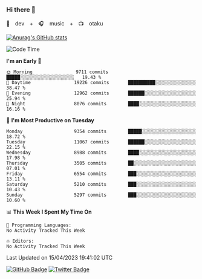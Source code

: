 ### Hi there 👋

🚀　dev　+　🎧　music　+　📺　otaku


[![Anurag's GitHub stats](https://github-readme-stats.vercel.app/api?username=koheitasaka&count_private=true&show_icons=true&theme=monokai)](https://github.com/koheitasaka/github-readme-stats)

<!--START_SECTION:waka-->
![Code Time](http://img.shields.io/badge/Code%20Time-1%2C161%20hrs%2023%20mins-blue)

**I'm an Early 🐤** 

```text
🌞 Morning                9711 commits        █████░░░░░░░░░░░░░░░░░░░░   19.43 % 
🌆 Daytime                19226 commits       ██████████░░░░░░░░░░░░░░░   38.47 % 
🌃 Evening                12962 commits       ██████░░░░░░░░░░░░░░░░░░░   25.94 % 
🌙 Night                  8076 commits        ████░░░░░░░░░░░░░░░░░░░░░   16.16 % 
```
📅 **I'm Most Productive on Tuesday** 

```text
Monday                   9354 commits        █████░░░░░░░░░░░░░░░░░░░░   18.72 % 
Tuesday                  11067 commits       ██████░░░░░░░░░░░░░░░░░░░   22.15 % 
Wednesday                8988 commits        ████░░░░░░░░░░░░░░░░░░░░░   17.98 % 
Thursday                 3505 commits        ██░░░░░░░░░░░░░░░░░░░░░░░   07.01 % 
Friday                   6554 commits        ███░░░░░░░░░░░░░░░░░░░░░░   13.11 % 
Saturday                 5210 commits        ███░░░░░░░░░░░░░░░░░░░░░░   10.43 % 
Sunday                   5297 commits        ███░░░░░░░░░░░░░░░░░░░░░░   10.60 % 
```


📊 **This Week I Spent My Time On** 

```text
💬 Programming Languages: 
No Activity Tracked This Week

🔥 Editors: 
No Activity Tracked This Week
```


 Last Updated on 15/04/2023 19:41:02 UTC
<!--END_SECTION:waka-->

[![GitHub Badge](https://img.shields.io/badge/GitHub-100000?style=for-the-badge&logo=github&logoColor=white)](https://github.com/koheitasaka)
[![Twitter Badge](https://img.shields.io/badge/Twitter-1DA1F2?style=for-the-badge&logo=twitter&logoColor=white)](https://twitter.com/sleep_asleep_)
